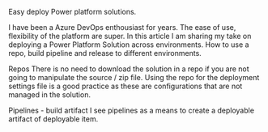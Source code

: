 Easy deploy Power platform solutions.

I have been a Azure DevOps enthousiast for years. The ease of use, flexibility of the platform are super. In this article I am sharing my take on deploying a Power Platform Solution across environments.
How to use a repo, build pipeline and release to different environments.

Repos
There is no need to download the solution in a repo if you are not going to manipulate the source / zip file. Using the repo for the deployment settings file is a good practice as these are configurations that are not managed in the solution. 
 
Pipelines  - build artifact
I see pipelines as a means to create a deployable artifact of deployable item. 
 

 





